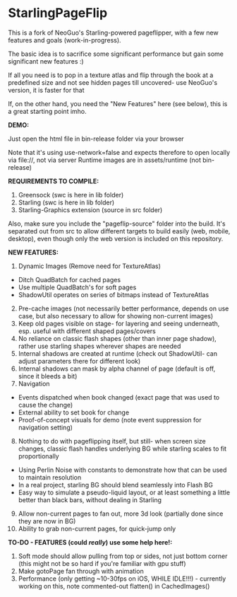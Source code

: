 StarlingPageFlip
================

This is a fork of NeoGuo's Starling-powered pageflipper, with a few new features and goals (work-in-progress).

The basic idea is to sacrifice some significant performance but gain some significant new features :)

If all you need is to pop in a texture atlas and flip through the book at a predefined size and not see hidden pages till uncovered- use NeoGuo's version, it is faster for that

If, on the other hand, you need the "New Features" here (see below), this is a great starting point imho.

**DEMO:**

Just open the html file in bin-release folder via your browser

Note that it's using use-network=false and expects therefore to open locally via file://, not via server
Runtime images are in assets/runtime (not bin-release)

**REQUIREMENTS TO COMPILE:**

1. Greensock (swc is here in lib folder)
2. Starling (swc is here in lib folder)
3. Starling-Graphics extension (source in src folder)

Also, make sure you include the "pageflip-source" folder into the build. It's separated out from src to allow different targets to build easily (web, mobile, desktop), even though only the web version is included on this repository.

**NEW FEATURES:**

1. Dynamic Images (Remove need for TextureAtlas)
  * Ditch QuadBatch for cached pages
  * Use multiple QuadBatch's for soft pages
  * ShadowUtil operates on series of bitmaps instead of TextureAtlas
2. Pre-cache images (not necessarily better performance, depends on use case, but also necessary to allow for showing non-current images)
3. Keep old pages visible on stage- for layering and seeing underneath, esp. useful with different shaped pages/covers
4. No reliance on classic flash shapes (other than inner page shadow), rather use starling shapes wherever shapes are needed
5. Internal shadows are created at runtime (check out ShadowUtil- can adjust parameters there for different look)
6. Internal shadows can mask by alpha channel of page (default is off, since it bleeds a bit)
7. Navigation
  * Events dispatched when book changed (exact page that was used to cause the change)
  * External ability to set book for change
  * Proof-of-concept visuals for demo (note event suppression for navigation setting)
8. Nothing to do with pageflipping itself, but still- when screen size changes, classic flash handles underlying BG while starling scales to fit proportionally
  * Using Perlin Noise with constants to demonstrate how that can be used to maintain resolution
  * In a real project, starling BG should blend seamlessly into Flash BG
  * Easy way to simulate a pseudo-liquid layout, or at least something a little better than black bars, without dealing in Starling
9. Allow non-current pages to fan out, more 3d look (partially done since they are now in BG)
10. Ability to grab non-current pages, for quick-jump only  
  

**TO-DO - FEATURES (could _really_) use some help here!:**

1. Soft mode should allow pulling from top or sides, not just bottom corner (this might not be so hard if you're familiar with gpu stuff)
2. Make gotoPage fan through with animation
3. Performance (only getting ~10-30fps on iOS, WHILE IDLE!!!) - currently working on this, note commented-out flatten() in CachedImages()